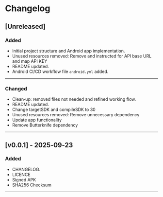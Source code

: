 # Changelog

## [Unreleased]

### Added
 - Initial project structure and Android app implementation.
 - Unused resources removed: Remove and instructed for API base URL and map API KEY
 - README updated.
 - Android CI/CD workflow file `android.yml` added.
---
### Changed
- Clean‑up: removed files not needed and refined working flow.
- README updated.
- Change targetSDK and compileSDK to 30
- Unused resources removed: Remove unnecessary dependency
- Update app functionality
- Remove Butterknife dependency

---

## [v0.0.1] - 2025‑09‑23

### Added
- CHANGELOG.
- LICENCE
- Signed APK
- SHA256 Checksum  

---
